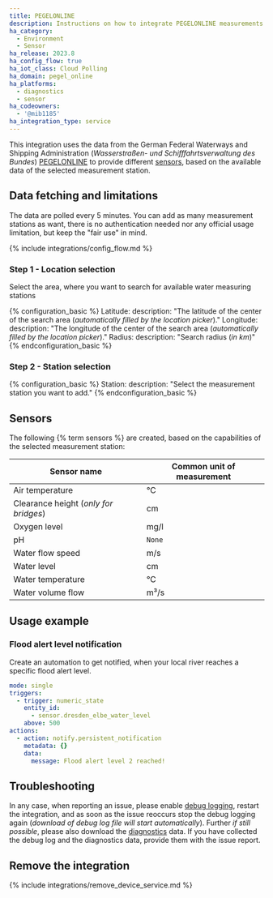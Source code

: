 ```yaml
---
title: PEGELONLINE
description: Instructions on how to integrate PEGELONLINE measurements into Home Assistant.
ha_category:
  - Environment
  - Sensor
ha_release: 2023.8
ha_config_flow: true
ha_iot_class: Cloud Polling
ha_domain: pegel_online
ha_platforms:
  - diagnostics
  - sensor
ha_codeowners:
  - '@mib1185'
ha_integration_type: service
---
```


This integration uses the data from the German Federal Waterways and Shipping Administration (_Wasserstraßen- und Schifffahrtsverwaltung des Bundes_) [PEGELONLINE](https://www.pegelonline.wsv.de/) to provide different [sensors](#sensors), based on the available data of the selected measurement station.

## Data fetching and limitations

The data are polled every 5 minutes. You can add as many measurement stations as want, there is no authentication needed nor any official usage limitation, but keep the "fair use" in mind.

{% include integrations/config_flow.md %}

### Step 1 - Location selection

Select the area, where you want to search for available water measuring stations

{% configuration_basic %}
Latitude:
    description: "The latitude of the center of the search area (_automatically filled by the location picker_)."
Longitude:
    description: "The longitude of the center of the search area (_automatically filled by the location picker_)."
Radius:
    description: "Search radius (_in km_)"
{% endconfiguration_basic %}

### Step 2 - Station selection

{% configuration_basic %}
Station:
    description: "Select the measurement station you want to add."
{% endconfiguration_basic %}

## Sensors

The following {% term sensors %} are created, based on the capabilities of the selected measurement station:

| Sensor name | Common unit of measurement |
| --- | --- |
| Air temperature | °C |
| Clearance height (_only for bridges_) | cm |
| Oxygen level | mg/l |
| pH | `None` |
| Water flow speed | m/s |
| Water level | cm |
| Water temperature | °C |
| Water volume flow | m³/s |

## Usage example

### Flood alert level notification

Create an automation to get notified, when your local river reaches a specific flood alert level.

```yaml
mode: single
triggers:
  - trigger: numeric_state
    entity_id:
      - sensor.dresden_elbe_water_level
    above: 500
actions:
  - action: notify.persistent_notification
    metadata: {}
    data:
      message: Flood alert level 2 reached!
```

## Troubleshooting

In any case, when reporting an issue, please enable [debug logging](/docs/configuration/troubleshooting/#debug-logs-and-diagnostics), restart the integration, and as soon as the issue reoccurs stop the debug logging again (_download of debug log file will start automatically_). Further _if still possible_, please also download the [diagnostics](/integrations/diagnostics) data. If you have collected the debug log and the diagnostics data, provide them with the issue report.

## Remove the integration

{% include integrations/remove_device_service.md %}
